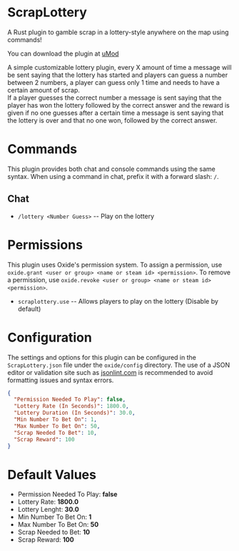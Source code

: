 # ScrapLottery
A Rust plugin to gamble scrap in a lottery-style anywhere on the map using commands!

You can download the plugin at [uMod](https://umod.org/plugins/bN5MQYr510)

A simple customizable lottery plugin, every X amount of time a message will be sent saying that the lottery has started and players can guess a number between 2 numbers, a player can guess only 1 time and needs to have a certain amount of scrap. \
If a player guesses the correct number a message is sent saying that the player has won the lottery followed by the correct answer and the reward is given if no one guesses after a certain time a message is sent saying that the lottery is over and that no one won, followed by the correct answer.

# Commands
This plugin provides both chat and console commands using the same syntax. When using a command in chat, prefix it with a forward slash: ``/``.

## Chat

* ``/lottery <Number Guess>`` -- Play on the lottery

# Permissions
This plugin uses Oxide's permission system. To assign a permission, use ``oxide.grant <user or group> <name or steam id> <permission>``. To remove a permission, use ``oxide.revoke <user or group> <name or steam id> <permission>``.

* ``scraplottery.use`` -- Allows players to play on the lottery (Disable by default)

# Configuration

The settings and options for this plugin can be configured in the ``ScrapLottery.json`` file under the ``oxide/config`` directory. The use of a JSON editor or validation site such as [jsonlint.com](https://jsonlint.com/) is recommended to avoid formatting issues and syntax errors.

``` json
{
  "Permission Needed To Play": false,
  "Lottery Rate (In Seconds)": 1800.0,
  "Lottery Duration (In Seconds)": 30.0,
  "Min Number To Bet On": 1,
  "Max Number To Bet On": 50,
  "Scrap Needed To Bet": 10,
  "Scrap Reward": 100
}
```
# Default Values

* Permission Needed To Play: **false**
* Lottery Rate: **1800.0**
* Lottery Lenght: **30.0**
* Min Number To Bet On: **1**
* Max Number To Bet On: **50**
* Scrap Needed to Bet: **10**
* Scrap Reward: **100**
